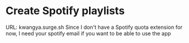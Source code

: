 # Create Spotify playlists
URL: kwangya.surge.sh
Since I don't have a Spotify quota extension for now, I need your spotify email if you want to be able to use the app
